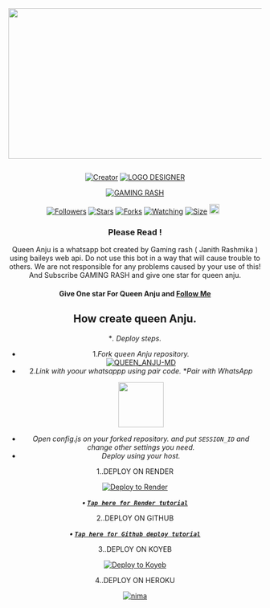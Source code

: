 <div class = "repo" align = "center">
 
<a href = "#">
<img src = "https://raw.githubusercontent.com/Niko-AND-Janiya/ANJU-DATA/refs/heads/main/LOGOS/6152181515400889311.jpg"  width="540" height="300">
</img>
 <p align="center">
  <a href="#"><img src="http://readme-typing-svg.herokuapp.com?color=ff00ab&center=true&vCenter=true&multiline=false&lines=QUEEN+ANJU+WHATSAPP+BOT+MD+V2" alt="">
</p>
    <p align="center">
<a href="#"><img title="Creator" src="https://img.shields.io/badge/Creator-GAMING_RASH-red.svg?style=for-the-badge&logo=github"></a>
<a href="#"><img title="LOGO DESIGNER" src="https://img.shields.io/badge/LOGO_DESIGNER-NIKO_PAMIYA-red.svg?style=for-the-badge&logo=github"></a>

<a href = ""><img alt="GAMING RASH" src="https://img.shields.io/youtube/channel/subscribers/UChrUGbOqQ6BZUAAsffJPPsw" target="_blank" /></a>
</p>
<p align="center">
<a href="https://github.com/Mrrashmika?tab=followers"><img title="Followers" src="https://img.shields.io/github/followers/Mrrashmika?color=green&style=flat-square"></a>
<a href="https://github.com/Mrrashmika/QUEEN_ANJU_MD/stargazers/"><img title="Stars" src="https://img.shields.io/github/stars/Mrrashmika/Queen_Anju-MD?color=white&style=flat-square"></a>
<a href="https://github.com/Mrrashmika/QUEEN_ANJU_MD/network/members"><img title="Forks" src="https://img.shields.io/github/forks/Mrrashmika/Queen_Anju-MD?color=yellow&style=flat-square"></a>
<a href="https://github.com/Mrrashmika/QUEEN_ANJU_MD/watchers"><img title="Watching" src="https://img.shields.io/github/watchers/Mrrashmika/Queen_Anju-MD?label=Watchers&color=red&style=flat-square"></a>
<a href="https://github.com/Mrrashmika/QUEEN_ANJU_MD"><img title="Size" src="https://img.shields.io/github/repo-size/Mrrashmika/Queen_Anju-MD?style=flat-square&color=darkred"></a>
<a href="https://github.com/Mrrashmika/QUEEN_ANJU_MD/graphs/commit-activity"><img height="20" src="https://img.shields.io/badge/Maintained-No-red.svg"></a>&nbsp;&nbsp;

### Please Read !
Queen Anju is a whatsapp bot created by Gaming rash ( Janith Rashmika ) using baileys web api. Do not use this bot in a way that will cause trouble to others. 
We are not responsible for any problems caused by your use of this!
And Subscribe GAMING RASH and give one star for queen anju.
</br>
#### Give One star For Queen Anju and [Follow Me](https://github.com/Mrrashmika) 

## How create queen Anju.

**. Deploy steps.*
 - 1._Fork queen Anju repository._
    <br>
    <a href="https://github.com/Mrrashmika/QUEEN_ANJU_MD/fork"><img title="QUEEN_ANJU-MD" src="https://img.shields.io/badge/FORK QUEEN_ANJU-h?color=black&style=for-the-badge&logo=stackshare"></a>
 - 2._Link with yoour whatsappp using pair code._
   **Pair with WhatsApp* 
   <p align="center">
       <a href="https://multiple-kingfisher-gamingrash-6eb80034.koyeb.app/">
         <img src="https://play-lh.googleusercontent.com/901aMQFFnVoX2T-YuJmTIwpPve_SUgMv_QSyzMSPtAqt_l0CyXN1DxfD6xXU0r2f9iM=w240-h480-rw" width="90" />
       </a>
   </p>
 - _Open config.js on your forked repository. and put `SESSION_ID` and change other settings you need._
 - _Deploy using your host._
   </br>

  1..DEPLOY ON RENDER

[![Deploy to Render](https://render.com/images/deploy-to-render-button.svg)](https://render.com/deploy?repo=https://github.com/Mrrashmika/QUEEN_ANJU_MD.git)

***<p align="center"> • [`Tap here for Render tutorial`](https://youtu.be/aIUe2sEmd_E?si=WiL0IMrI79GJuog9) </p>***

   2..DEPLOY ON GITHUB

***<p align="center"> • [`Tap here for Github deploy tutorial`](https://youtu.be/NUali0Qym44?si=tlO24axYN_w2swyn) </p>***

   3..DEPLOY ON KOYEB

[![Deploy to Koyeb](https://www.koyeb.com/static/images/deploy/button.svg)](https://app.koyeb.com/deploy?name=queen-anju-md&type=git&repository=Mrrashmika%2FQueen_Anju-MD&branch=V-2.00&builder=dockerfile&env%5BMONGODB%5D=your+mongodb+uri&env%5BSESSION_ID%5D=your+session+id&ports=8000%3Bhttp%3B%2F)

   4..DEPLOY ON HEROKU

 [![nima](https://img.shields.io/badge/Queen_Anju_md_deploy_on_heroku-430098?style=for-the-badge&logo=heroku&logoColor=white&buttcode=1n2i3m4a)](https://dashboard.heroku.com/new?template=https://github.com/Mrrashmika/QUEEN_ANJU_MD)
